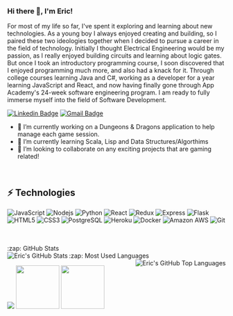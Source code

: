 ### Hi there 👋, I'm Eric!

For most of my life so far, I've spent it exploring and learning about new technologies. As a young boy I always enjoyed creating and building, so I paired these two ideologies together when I decided to pursue a career in the field of technology. Initially I thought Electrical Engineering would be my passion, as I really enjoyed building circuits and learning about logic gates. But once I took an introductory programming course, I soon discovered that I enjoyed programming much more, and also had a knack for it. Through college courses learning Java and C#, working as a developer for a year learning JavaScript and React, and now having finally gone through App Academy's 24-week software engineering program. I am ready to fully immerse myself into the field of Software Development.

[![Linkedin Badge](https://img.shields.io/badge/LinkedIn-0077B5?style=for-the-badge&logo=linkedin&logoColor=white)](https://www.linkedin.com/in/eric-geagan-462323195/)
[![Gmail Badge](https://img.shields.io/badge/-ericgeagan@gmail.com-D14836?style=for-the-badge&logo=gmail&logoColor=white&link=mailto:ericgeagan@gmail.com)](mailto:ericgeagan@gmail.com)


- 🔭 I’m currently working on a Dungeons & Dragons application to help manage each game session.
- 🌱 I’m currently learning Scala, Lisp and Data Structures/Algorthims
- 👯 I’m looking to collaborate on any exciting projects that are gaming related!

<br />

## ⚡ Technologies

![JavaScript](https://img.shields.io/badge/JavaScript-F7DF1E?style=for-the-badge&logo=javascript&logoColor=black)
![Nodejs](https://img.shields.io/badge/Node.js-43853D?style=for-the-badge&logo=node.js&logoColor=white)
![Python](https://img.shields.io/badge/Python-3776AB?style=for-the-badge&logo=python&logoColor=white)
![React](https://img.shields.io/badge/React-20232A?style=for-the-badge&logo=react&logoColor=61DAFB)
![Redux](https://img.shields.io/badge/Redux-593D88?style=for-the-badge&logo=redux&logoColor=white)
![Express](https://img.shields.io/badge/Express.js-000000?style=for-the-badge&logo=express&logoColor=white)
![Flask](https://img.shields.io/badge/Flask-000000?style=for-the-badge&logo=flask&logoColor=white)
![HTML5](https://img.shields.io/badge/HTML5-E34F26?style=for-the-badge&logo=html5&logoColor=white)
![CSS3](https://img.shields.io/badge/CSS3-1572B6?style=for-the-badge&logo=css3&logoColor=white)
![PostgreSQL](https://img.shields.io/badge/PostgreSQL-316192?style=for-the-badge&logo=postgresql&logoColor=white)
![Heroku](https://img.shields.io/badge/Heroku-430098?style=for-the-badge&logo=heroku&logoColor=white)
![Docker](	https://img.shields.io/badge/Docker-2CA5E0?style=for-the-badge&logo=docker&logoColor=white)
![Amazon AWS](https://img.shields.io/badge/Amazon_AWS-232F3E?style=for-the-badge&logo=amazon-aws&logoColor=white)
![Git](https://img.shields.io/badge/Git-F05032?style=for-the-badge&logo=git&logoColor=white)

<br />
<br />

  <summary>:zap: GitHub Stats</summary>

  <img align="left" alt="Eric's GitHub Stats" src="https://github-readme-stats.vercel.app/api?username=ericgeagan&show_icons=true&hide_border=true" />


  <summary>:zap: Most Used Languages</summary>

<img align="right" alt="Eric's GitHub Top Languages" src="https://github-readme-stats.vercel.app/api/top-langs/?username=ericgeagan" />
<p float="left">
  <img src="[/img1.png](https://github-readme-stats.vercel.app/api/top-langs/?username=ericgeagan)" />
  <img src="/img2.png" width="100" /> 
  <img src="/img3.png" width="100" />
</p>

<!--
**joshsomthin/joshsomthin** is a ✨ _special_ ✨ repository because its `README.md` (this file) appears on your GitHub profile.

Here are some ideas to get you started:


- 🤔 I’m looking for help with ...
- 💬 Ask me about how I got into software engineering
- 📫 How to reach me: ...
- 😄 Pronouns: ...
- ⚡ Fun fact: ...
-->
